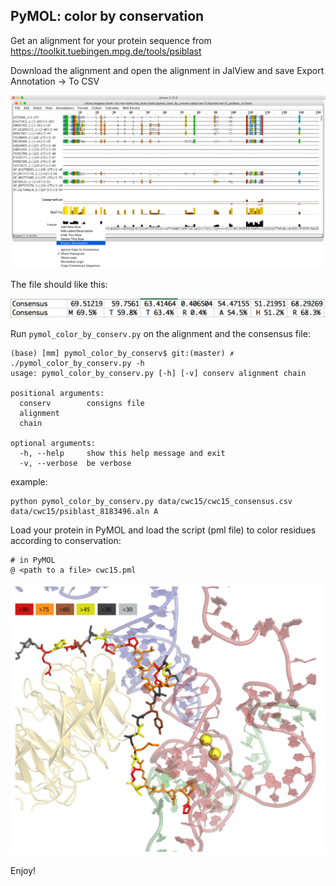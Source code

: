 PyMOL: color by conservation
--------------------------------------

Get an alignment for your protein sequence from <https://toolkit.tuebingen.mpg.de/tools/psiblast>

Download the alignment and open the alignment in JalView and save Export Annotation -> To CSV

![](docs/jalview.png)

The file should like this:

![](docs/consensus-file.png)
	 
Run `pymol_color_by_conserv.py` on the alignment and the consensus file:

    (base) [mm] pymol_color_by_conserv$ git:(master) ✗ ./pymol_color_by_conserv.py -h
    usage: pymol_color_by_conserv.py [-h] [-v] conserv alignment chain

    positional arguments:
      conserv        consigns file
      alignment
      chain

    optional arguments:
      -h, --help     show this help message and exit
      -v, --verbose  be verbose

example:

    python pymol_color_by_conserv.py data/cwc15/cwc15_consensus.csv data/cwc15/psiblast_8183496.aln A

Load your protein in PyMOL and load the script (pml file) to color residues according to conservation:

    # in PyMOL
    @ <path to a file> cwc15.pml

![](docs/cwc15.png)

Enjoy!